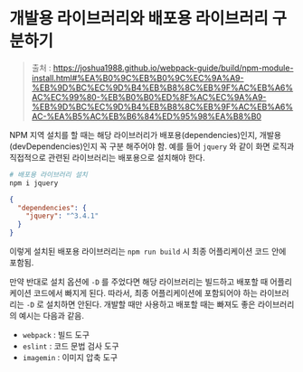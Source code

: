 # 개발용 라이브러리와 배포용 라이브러리 구분하기

> 출처 : https://joshua1988.github.io/webpack-guide/build/npm-module-install.html#%EA%B0%9C%EB%B0%9C%EC%9A%A9-%EB%9D%BC%EC%9D%B4%EB%B8%8C%EB%9F%AC%EB%A6%AC%EC%99%80-%EB%B0%B0%ED%8F%AC%EC%9A%A9-%EB%9D%BC%EC%9D%B4%EB%B8%8C%EB%9F%AC%EB%A6%AC-%EA%B5%AC%EB%B6%84%ED%95%98%EA%B8%B0

NPM 지역 설치를 할 때는 해당 라이브러리가 배포용(dependencies)인지, 개발용(devDependencies)인지 꼭 구분 해주어야 함. 예를 들어 `jquery` 와 같이 화면 로직과 직접적으로 관련된 라이브러리는 배포용으로 설치해야 한다.

```bash
# 배포용 라이브러리 설치
npm i jquery
```

```json
{
  "dependencies": {
    "jquery": "^3.4.1"
  }
}
```

이렇게 설치된 배포용 라이브러리는 `npm run build` 시 최종 어플리케이션 코드 안에 포함됨.

만약 반대로 설치 옵션에 `-D` 를 주었다면 해당 라이브러리는 빌드하고 배포할 때 어플리케이션 코드에서 빠지게 된다. 따라서, 최종 어플리케이션에 포함되어야 하는 라이브러리는 `-D` 로 설치하면 안된다. 개발할 때만 사용하고 배포할 때는 빠져도 좋은 라이브러리의 예시는 다음과 같음.

- `webpack` : 빌드 도구
- `eslint` : 코드 문법 검사 도구
- `imagemin` : 이미지 압축 도구